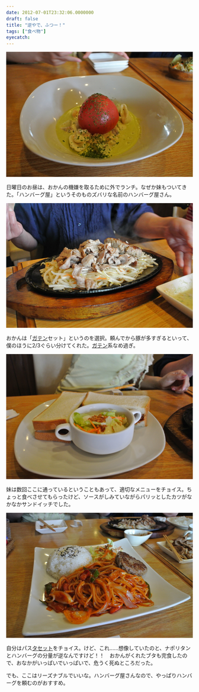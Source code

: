 ```yaml
---
date: 2012-07-01T23:32:06.0000000
draft: false
title: "逆やで、ふつー！"
tags: ["食べ物"]
eyecatch: 
---
```

<p><img src="20120701130356.jpg" alt="f:id:daruyanagi:20120701130356j:plain" title="f:id:daruyanagi:20120701130356j:plain" class="hatena-fotolife"></p><p>日曜日のお昼は、おかんの機嫌を取るために外でランチ。なぜか妹もついてきた。「ハンバーグ屋」というそのものズバリな名前のハンバーグ屋さん。</p><p><img src="20120701131723.jpg" alt="f:id:daruyanagi:20120701131723j:plain" title="f:id:daruyanagi:20120701131723j:plain" class="hatena-fotolife"></p><p>おかんは「<a class="keyword" href="http://d.hatena.ne.jp/keyword/%A5%AC%A5%C6%A5%F3">ガテン</a>セット」というのを選択。頼んでから豚が多すぎるといって、僕のほうに2/3ぐらい分けてくれた。<a class="keyword" href="http://d.hatena.ne.jp/keyword/%A5%AC%A5%C6%A5%F3">ガテン</a>系なめ過ぎ。</p><p><img src="20120701132527.jpg" alt="f:id:daruyanagi:20120701132527j:plain" title="f:id:daruyanagi:20120701132527j:plain" class="hatena-fotolife"></p><p>妹は数回ここに通っているということもあって、適切なメニューをチョイス。ちょっと食べさせてもらったけど、ソースがしみていながらパリッとしたカツがなかなかサンドイッチでした。</p><p><img src="20120701132250.jpg" alt="f:id:daruyanagi:20120701132250j:plain" title="f:id:daruyanagi:20120701132250j:plain" class="hatena-fotolife"></p><p>自分はパス<a class="keyword" href="http://d.hatena.ne.jp/keyword/%A5%BF%A5%BB%A5%C3%A5%C8">タセット</a>をチョイス。けど、これ……想像していたのと、ナポリタンとハンバーグの分量が逆なんですけど！！　おかんがくれたブタも完食したので、おなかがいっぱいでいっぱいで、危うく死ぬところだった。</p><p>でも、ここはリーズナブルでいいな。ハンバーグ屋さんなので、やっぱりハンバーグを頼むのがおすすめ。</p>
